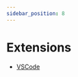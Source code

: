 ```yaml
---
sidebar_position: 8
---
```


# Extensions

- [VSCode](https://marketplace.visualstudio.com/items?itemName=yoavlavi.viable)